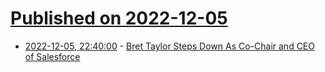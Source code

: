 # [Published on 2022-12-05](index.md)

* [2022-12-05, 22:40:00](https://slashdot.org/story/22/12/05/2148250/bret-taylor-steps-down-as-co-chair-and-ceo-of-salesforce?utm_source=rss1.0mainlinkanon&utm_medium=feed) - [Bret Taylor Steps Down As Co-Chair and CEO of Salesforce](https://slashdot.org/story/22/12/05/2148250/bret-taylor-steps-down-as-co-chair-and-ceo-of-salesforce?utm_source=rss1.0mainlinkanon&utm_medium=feed)
